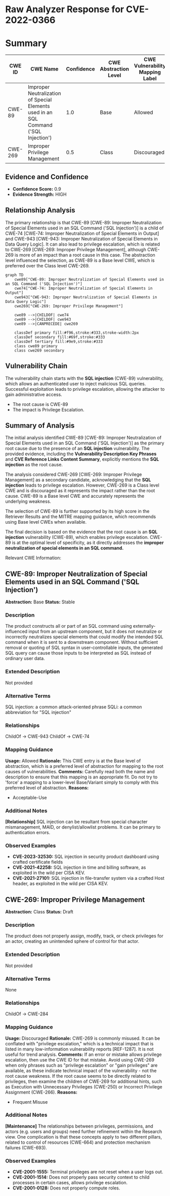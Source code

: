# Raw Analyzer Response for CVE-2022-0366

# Summary
| CWE ID | CWE Name | Confidence | CWE Abstraction Level | CWE Vulnerability Mapping Label | CWE-Vulnerability Mapping Notes |
|---|---|---|---|---|---|
| CWE-89 | Improper Neutralization of Special Elements used in an SQL Command ('SQL Injection') | 1.0 | Base | Allowed | Primary CWE |
| CWE-269 | Improper Privilege Management | 0.5 | Class | Discouraged | Secondary Candidate |

## Evidence and Confidence

*   **Confidence Score:** 0.9
*   **Evidence Strength:** HIGH

## Relationship Analysis
The primary relationship is that CWE-89 [CWE-89: Improper Neutralization of Special Elements used in an SQL Command ('SQL Injection')] is a child of CWE-74 [CWE-74: Improper Neutralization of Special Elements in Output] and CWE-943 [CWE-943: Improper Neutralization of Special Elements in Data Query Logic]. It can also lead to privilege escalation, which is related to CWE-269 [CWE-269: Improper Privilege Management], although CWE-269 is more of an impact than a root cause in this case. The abstraction level influenced the selection, as CWE-89 is a Base level CWE, which is preferred over the Class level CWE-269.

```mermaid
graph TD
    cwe89["CWE-89: Improper Neutralization of Special Elements used in an SQL Command ('SQL Injection')"]
    cwe74["CWE-74: Improper Neutralization of Special Elements in Output"]
    cwe943["CWE-943: Improper Neutralization of Special Elements in Data Query Logic"]
    cwe269["CWE-269: Improper Privilege Management"]
    
    cwe89 -->|CHILDOF| cwe74
    cwe89 -->|CHILDOF| cwe943
    cwe89 -->|CANPRECEDE| cwe269
    
    classDef primary fill:#f96,stroke:#333,stroke-width:2px
    classDef secondary fill:#69f,stroke:#333
    classDef tertiary fill:#9e9,stroke:#333
    class cwe89 primary
    class cwe269 secondary
```

## Vulnerability Chain
The vulnerability chain starts with the **SQL injection** (CWE-89) vulnerability, which allows an authenticated user to inject malicious SQL queries. Successful exploitation leads to privilege escalation, allowing the attacker to gain administrative access.
  - The root cause is CWE-89
  - The impact is Privilege Escalation.

## Summary of Analysis
The initial analysis identified CWE-89 [CWE-89: Improper Neutralization of Special Elements used in an SQL Command ('SQL Injection')] as the primary root cause due to the presence of an **SQL injection** vulnerability. The provided evidence, including the **Vulnerability Description Key Phrases** and **CVE Reference Links Content Summary**, explicitly mentions the **SQL injection** as the root cause.

The analysis considered CWE-269 [CWE-269: Improper Privilege Management] as a secondary candidate, acknowledging that the **SQL injection** leads to privilege escalation. However, CWE-269 is a Class level CWE and is discouraged as it represents the impact rather than the root cause. CWE-89 is a Base level CWE and accurately represents the underlying weakness.

The selection of CWE-89 is further supported by its high score in the Retriever Results and the MITRE mapping guidance, which recommends using Base level CWEs when available.

The final decision is based on the evidence that the root cause is an **SQL injection** vulnerability (CWE-89), which enables privilege escalation. CWE-89 is at the optimal level of specificity, as it directly addresses the **improper neutralization of special elements in an SQL command.**

Relevant CWE Information:

## CWE-89: Improper Neutralization of Special Elements used in an SQL Command ('SQL Injection')
**Abstraction:** Base
**Status:** Stable

### Description
The product constructs all or part of an SQL command using externally-influenced input from an upstream component, but it does not neutralize or incorrectly neutralizes special elements that could modify the intended SQL command when it is sent to a downstream component. Without sufficient removal or quoting of SQL syntax in user-controllable inputs, the generated SQL query can cause those inputs to be interpreted as SQL instead of ordinary user data.

### Extended Description
Not provided

### Alternative Terms
SQL injection: a common attack-oriented phrase
SQLi: a common abbreviation for "SQL injection"

### Relationships
ChildOf -> CWE-943
ChildOf -> CWE-74

### Mapping Guidance
**Usage:** Allowed
**Rationale:** This CWE entry is at the Base level of abstraction, which is a preferred level of abstraction for mapping to the root causes of vulnerabilities.
**Comments:** Carefully read both the name and description to ensure that this mapping is an appropriate fit. Do not try to 'force' a mapping to a lower-level Base/Variant simply to comply with this preferred level of abstraction.
**Reasons:**
- Acceptable-Use

### Additional Notes
**[Relationship]** SQL injection can be resultant from special character mismanagement, MAID, or denylist/allowlist problems. It can be primary to authentication errors.

### Observed Examples
- **CVE-2023-32530:** SQL injection in security product dashboard using crafted certificate fields
- **CVE-2021-42258:** SQL injection in time and billing software, as exploited in the wild per CISA KEV.
- **CVE-2021-27101:** SQL injection in file-transfer system via a crafted Host header, as exploited in the wild per CISA KEV.

## CWE-269: Improper Privilege Management
**Abstraction:** Class
**Status:** Draft

### Description
The product does not properly assign, modify, track, or check privileges for an actor, creating an unintended sphere of control for that actor.

### Extended Description
Not provided

### Alternative Terms
None

### Relationships
ChildOf -> CWE-284

### Mapping Guidance
**Usage:** Discouraged
**Rationale:** CWE-269 is commonly misused. It can be conflated with "privilege escalation," which is a technical impact that is listed in many low-information vulnerability reports [REF-1287]. It is not useful for trend analysis.
**Comments:** If an error or mistake allows privilege escalation, then use the CWE ID for that mistake. Avoid using CWE-269 when only phrases such as "privilege escalation" or "gain privileges" are available, as these indicate technical impact of the vulnerability - not the root cause weakness. If the root cause seems to be directly related to privileges, then examine the children of CWE-269 for additional hints, such as Execution with Unnecessary Privileges (CWE-250) or Incorrect Privilege Assignment (CWE-266).
**Reasons:**
- Frequent Misuse

### Additional Notes
**[Maintenance]** The relationships between privileges, permissions, and actors (e.g. users and groups) need further refinement within the Research view. One complication is that these concepts apply to two different pillars, related to control of resources (CWE-664) and protection mechanism failures (CWE-693).

### Observed Examples
- **CVE-2001-1555:** Terminal privileges are not reset when a user logs out.
- **CVE-2001-1514:** Does not properly pass security context to child processes in certain cases, allows privilege escalation.
- **CVE-2001-0128:** Does not properly compute roles.